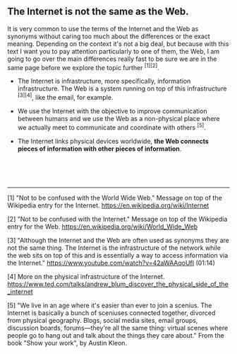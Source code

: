 ## The Internet is not the same as the Web.

It is very common to use the terms of the Internet and the Web as synonyms without caring too much about the differences or the exact meaning. Depending on the context it's not a big deal, but because with this text I want you to pay attention particularly to one of them, the Web, I am going to go over the main differences really fast to be sure we are in the same page before we explore the topic further <sup>[1][2]</sup>.

- The Internet is infrastructure, more specifically, information infrastructure. The Web is a system running on top of this infrastructure <sup>[3][4]</sup>, like the email, for example.

- We use the Internet with the objective to improve communication between humans and we use the Web as a non-physical place where we actually meet to communicate and coordinate with others <sup>[5]</sup>. 

- The Internet links physical devices worldwide, **the Web connects pieces of information with other pieces of information**.

<br><br><br>

---

[1] "Not to be confused with the World Wide Web." Message on top of the Wikipedia entry for the Internet. https://en.wikipedia.org/wiki/Internet

[2] "Not to be confused with the Internet." Message on top of the Wikipedia entry for the Web. https://en.wikipedia.org/wiki/World_Wide_Web

[3] "Although the Internet and the Web are often used as synonyms they are not the same thing. The Internet is the infrastructure of the network while the web sits on top of this and is essentially a way to access information via the Internet." https://www.youtube.com/watch?v=42aWAAqoUfI (01:14)

[4] More on the physical infrastructure of the Internet.
https://www.ted.com/talks/andrew_blum_discover_the_physical_side_of_the_internet

[5] "We live in an age where it's easier than ever to join a scenius. The Internet is basically a bunch of sceniuses connected together, divorced from physical geography. Blogs, social media sites, email groups, discussion boards, forums—they're all the same thing: virtual scenes where people go to hang out and talk about the things they care about." From the book "Show your work", by Austin Kleon.